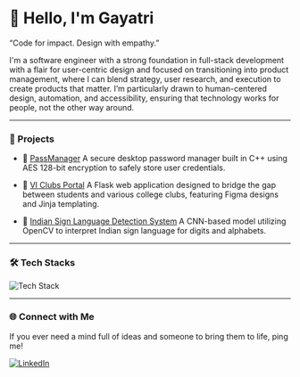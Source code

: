 # 👋 Hello, I'm Gayatri

“Code for impact. Design with empathy.”

I'm a software engineer with a strong foundation in full-stack development with a flair for user-centric design and focused on transitioning into product management, where I can blend strategy, user research, and execution to create products that matter. I’m particularly drawn to human-centered design, automation, and accessibility, ensuring that technology works for people, not the other way around. 

---

### 🚀 Projects

- 🔐 [PassManager](https://github.com/GayatriMunde/PassManager)
A secure desktop password manager built in C++ using AES 128-bit encryption to safely store user credentials.

- 🏫 [VI Clubs Portal](https://github.com/GayatriMunde/VI-Clubs)
A Flask web application designed to bridge the gap between students and various college clubs, featuring Figma designs and Jinja templating.

-  🧠 [Indian Sign Language Detection System](https://github.com/GayatriMunde/Indian-Sign-Language-Detection-System)
A CNN-based model utilizing OpenCV to interpret Indian sign language for digits and alphabets.

---

### 🛠️ Tech Stacks
![Tech Stack](https://skillicons.dev/icons?i=cpp,python,java,js,react,spring,python,flask,mysql,git&theme=dark&perline=5)

---

### 🌐 Connect with Me
If you ever need a mind full of ideas and someone to bring them to life, ping me!

[![LinkedIn](https://img.icons8.com/3d-fluency/48/linkedin.png)](https://www.linkedin.com/in/gayatrimunde/)



